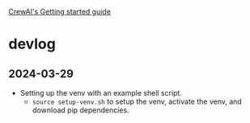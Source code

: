 

[CrewAI's Getting started guide](https://github.com/joaomdmoura/crewai?tab=readme-ov-file#getting-started)



# devlog


## 2024-03-29

- Setting up the venv with an example shell script.
  - `source setup-venv.sh` to setup the venv, activate the venv, and download pip dependencies.

